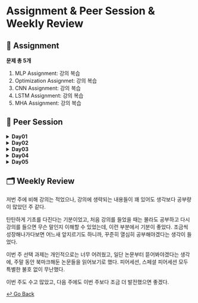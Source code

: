 # Assignment & Peer Session & Weekly Review

## :book: Assignment

 **문제 총 5개**

1. MLP Assignment: 강의 복습
2. Optimization Assignmet: 강의 복습
3. CNN Assignment: 강의 복습
4. LSTM Assignment: 강의 복습
5. MHA Assignment: 강의 복습

## :handshake: ​Peer Session

<details>
  <summary><b> Day01 </b></summary>
  <div markdown="1">

- 시각화 강의 진도는 자율적으로

- 오늘(8/9) 자 필수 과제는 대체로 마무리

- 트랜스포머에 대한 논의 (슬랙에 링크)

- 크로스엔트로피에 대한 논의

- 지난 부스트캠프 참가자들의 프로젝트 참고

- 알고리즘에서 자료 구조의 중요성

  </div>
  </details>

<details>
  <summary><b> Day02 </b></summary>
  <div markdown="1">

- 논문과 아티클 공유

  https://blog.naver.com/PostView.nhn?blogId=winddori2002&logNo=221850530979 (Cross Validation 관련 포스트)

  https://www.youtube.com/watch?v=AA621UofTUA (나동빈 님의 Attention is all you need 리뷰)

  Transformer : Attention is all you need

- 논문을 꼭 수학적이로 이해해야 할까

  논문을 정독하고 완벽하게 이해할 시간적 여유가 부족하다면 논문에 대한 리뷰 포스트를 활용하는 것도 방법 가능

  정말 급할 경우 abstract만 읽는 것도 고려 가능

- 위클리 멘토링 타임 정하기

  개인멘토링 시간, 팀 멘토링 시간과 면담 주제 고민

  </div>
  </details>

<details>
  <summary><b> Day03 </b></summary>
  <div markdown="1">

- AlexNet 논문 추천: https://papers.nips.cc/paper/2012/file/c399862d3b9d6b76c8436e924a68c45b-Paper.pdf

- 오늘 내용은 꽤 많은 모델에 대해 들었지만 흐름과 각각 모델의 특징 정도만 이해하자!

- AlexNet과 Desnet 성능 차이 => Desnet은 도메인에 따른 데이터에 따라 성능이 달랐다는 의견

- 주말에 각자 시간에 따라 Pytorch를 통한 AlexNet등의 모델을 1번 구성해보는 실습 제안

- 추후에 할 일

  이번 주 선택 과제 직접 해결 및 의견 나누기

  Pytorch 익숙해지기

  앞으로 대회에 따른 git 협업 맞추기 위한 rule 정하기

  </div>
  </details>

<details>
  <summary><b> Day04 </b></summary>
  <div markdown="1">
  - vim 관련 사이트 추천

    https://subicura.com/2017/11/22/mac-os-development-environment-setup.html#%EA%B7%B8%EB%9E%98%EC%84%9C

    https://programmingsummaries.tistory.com/390

- layer normalization 논문

  https://arxiv.org/pdf/1607.06450.pdf

- batch normalization 논문

  https://arxiv.org/pdf/1502.03167.pdf

- betch norm vs layer norm

  https://yonghyuc.wordpress.com/2020/03/04/batch-norm-vs-layer-norm/

- 꼼꼼한 딥러닝 논문 리뷰 & 코드 실습, 나동빈님 레포, 유튜브

  - https://github.com/ndb796/Deep-Learning-Paper-Review-and-Practice

  - https://www.youtube.com/playlist?list=PLRx0vPvlEmdADpce8aoBhNnDaaHQN1Typ

- 클린 코드

  https://www.slideshare.net/KennethCeyer/ai-gdg-devfest-seoul-2019-187630418

- 맥, 윈도우 불편한 점 및 차이점

- transpose() vs permute()

  - transpose(): 딱 두 개의 차원을 맞교환

  - permute(): 모든 차원들을 맞교환

  </div>
  </details>

<details>
  <summary><b> Day05 </b></summary>
  <div markdown="1">

- 스페셜 피어세션 후기

- 팀 2주차 회고록 작성

- 선택과제 1번 공유

  </div>
  </details>

## :card_index_dividers: Weekly Review

저번 주에 비해 강의는 적었으나, 강의에 생략되는 내용들이 꽤 있어도 생각보다 공부량이 많았던 주 같다.

탄탄하게 기초를 다진다는 기분이었고, 처음 강의를 들었을 때는 몰라도 공부하고 다시 강의를 들으면 무슨 말인지 이해할 수 있었는데, 이런 부분에서 기분이 좋았다. 조금씩 성장해나가다보면 어느새 앞지르기도 하니까, 꾸준히 열심히 공부해야겠다는 생각이 들었다.

이번 주 선택 과제는 개인적으로는 너무 어려웠고, 일단 논문부터 뜯어봐야겠다는 생각에, 주말 동안 북마크해둔 논문들을 읽어보기로 했다. 피어세션, 스페셜 피어세션 모두 특별한 불호 없이 무난했다.

이번 주도 수고 많았고, 다음 주에도 이번 주보다 조금 더 발전했으면 좋겠다.



[↩️ Go Back](https://github.com/lisy0123/Boostcamp_AI_Tech)
